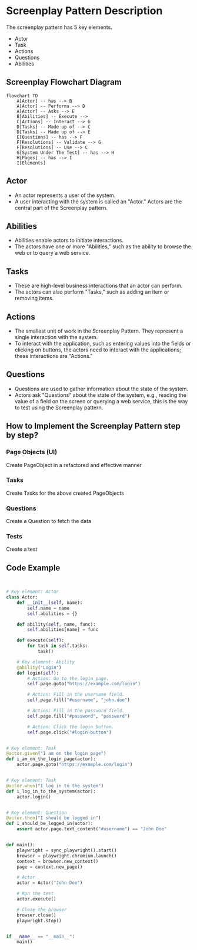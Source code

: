 # Screenplay Pattern Description

The screenplay pattern has 5 key elements.

* Actor
* Task
* Actions
* Questions
* Abilities

## Screenplay Flowchart Diagram

```mermaid
flowchart TD
    A[Actor] -- has --> B
    A[Actor] -- Performs --> D
    A[Actor] -- Asks --> E
    B[Abilities] -- Execute -->
    C[Actions] -- Interact --> G
    D[Tasks] -- Made up of --> C
    D[Tasks] -- Made up of --> E
    E[Questions] -- has --> F
    F[Resolutions] -- Validate --> G
    F[Resolutions] -- Use --> C
    G[System Under The Test] -- has --> H
    H[Pages] -- has --> I
    I[Elements]
```

## Actor

* An actor represents a user of the system.
* A user interacting with the system is called an "Actor." Actors are the central part of the Screenplay pattern.

## Abilities

* Abilities enable actors to initiate interactions.
* The actors have one or more "Abilities," such as the ability to browse the web or to query a web service.

## Tasks

* These are high-level business interactions that an actor can perform.
* The actors can also perform "Tasks," such as adding an item or removing items.

## Actions

* The smallest unit of work in the Screenplay Pattern. They represent a single interaction with the system.
* To interact with the application, such as entering values into the fields or clicking on buttons, the actors need to
  interact with the applications; these interactions are "Actions."

## Questions

* Questions are used to gather information about the state of the system.
* Actors ask "Questions" about the state of the system, e.g., reading the value of a field on the screen or querying a
  web service, this is the way to test using the Screenplay
  pattern.

## How to Implement the Screenplay Pattern step by step?

### Page Objects (UI)

Create PageObject in a refactored and effective manner

### Tasks

Create Tasks for the above created PageObjects

### Questions

Create a Question to fetch the data

### Tests

Create a test

## Code Example

```python


# Key element: Actor
class Actor:
    def __init__(self, name):
        self.name = name
        self.abilities = {}

    def ability(self, name, func):
        self.abilities[name] = func

    def execute(self):
        for task in self.tasks:
            task()

    # Key element: Ability
    @ability("Login")
    def login(self):
        # Action: Go to the login page.
        self.page.goto("https://example.com/login")

        # Action: Fill in the username field.
        self.page.fill("#username", "john.doe")

        # Action: Fill in the password field.
        self.page.fill("#password", "password")

        # Action: Click the login button.
        self.page.click("#login-button")


# Key element: Task
@actor.given("I am on the login page")
def i_am_on_the_login_page(actor):
    actor.page.goto("https://example.com/login")


# Key element: Task
@actor.when("I log in to the system")
def i_log_in_to_the_system(actor):
    actor.login()


# Key element: Question
@actor.then("I should be logged in")
def i_should_be_logged_in(actor):
    assert actor.page.text_content("#username") == "John Doe"


def main():
    playwright = sync_playwright().start()
    browser = playwright.chromium.launch()
    context = browser.new_context()
    page = context.new_page()

    # Actor
    actor = Actor("John Doe")

    # Run the test
    actor.execute()

    # Close the browser
    browser.close()
    playwright.stop()


if __name__ == "__main__":
    main()
```
